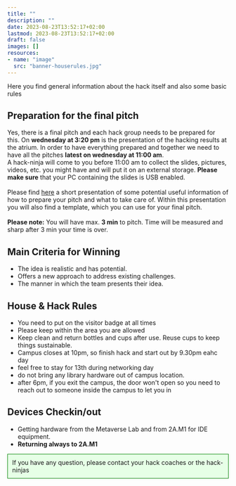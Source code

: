 ```yaml
---
title: ""
description: ""
date: 2023-08-23T13:52:17+02:00
lastmod: 2023-08-23T13:52:17+02:00
draft: false
images: []
resources:
- name: "image"
  src: "banner-houserules.jpg"
---
```

Here you find general information about the hack itself and also some basic rules

## Preparation for the final pitch

Yes, there is a final pitch and each hack group needs to be prepared for this.
On **wednesday at 3:20 pm** is the presentation of the hacking results at the atrium.
In order to have everything prepared and together we need to have all the pitches **latest on wednesday at 11:00 am**.<br>
A hack-ninja will come to you before 11:00 am to collect the slides, pictures, videos, etc. you might have and will put it on an external storage. **Please make sure** that your PC containing the slides is USB enabled.
<br><br>
Please find [here](./Metaverse_Hackathon_Result_Presentation.pptx) a short presentation of some potential useful information of how to prepare your pitch and what to take care of.
Within this presentation you will also find a template, which you can use for your final pitch.
<br><br>
**Please note:** You will have max. **3 min** to pitch. Time will be measured and sharp after 3 min your time is over.

## Main Criteria for Winning

* The idea is realistic and has potential.
* Offers a new approach to address existing challenges.
* The manner in which the team presents their idea.

## House & Hack Rules

* You need to put on the visitor badge at all times
* Please keep within the area you are allowed
* Keep clean and return bottles and cups after use. Reuse cups to keep things sustainable.
* Campus closes at 10pm, so finish hack and start out by 9.30pm eahc day
* feel free to stay for 13th during networking day
* do not bring any library hardware out of campus location.
* after 6pm, if you exit the campus, the door won't open so you need to reach out to someone inside the campus to let you in

## Devices Checkin/out

* Getting hardware from the Metaverse Lab and from 2A.M1 for IDE equipment.
* **Returning always to 2A.M1**

<div style="border:1px solid green; padding: 10px; background-color: #e6ffe6;">
If you have any question, please contact your hack coaches or the hack-ninjas
</div>
